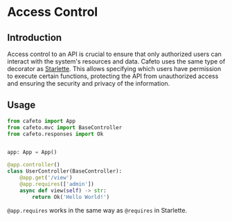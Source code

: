 # Access Control

## Introduction

Access control to an API is crucial to ensure that only authorized users can interact with the system's resources and data. Cafeto uses the same type of decorator as [Starlette](https://www.starlette.io/authentication/#permissions). This allows specifying which users have permission to execute certain functions, protecting the API from unauthorized access and ensuring the security and privacy of the information.

## Usage

```python
from cafeto import App
from cafeto.mvc import BaseController
from cafeto.responses import Ok


app: App = App()

@app.controller()
class UserController(BaseController):
    @app.get('/view')
    @app.requires(['admin'])
    async def view(self) -> str:
        return Ok('Hello World!')
```

`@app.requires` works in the same way as `@requires` in Starlette.
